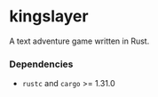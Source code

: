 # kingslayer
A text adventure game written in Rust.

### Dependencies
* `rustc` and `cargo` >= 1.31.0
